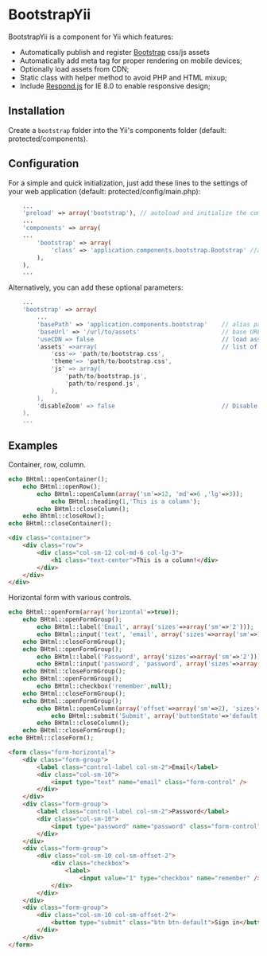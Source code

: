 BootstrapYii
============

BootstrapYii is a component for Yii which features:
* Automatically publish and register [Bootstrap](https://getbootstrap.com/) css/js assets
* Automatically add meta tag for proper rendering on mobile devices;
* Optionally load assets from CDN;
* Static class with helper method to avoid PHP and HTML mixup;
* Include [Respond.js](https://github.com/scottjehl/Respond) for IE 8.0 to enable responsive design;

Installation
------------
Create a `bootstrap` folder into the Yii's components folder (default: protected/components).

Configuration
---------------
For a simple and quick initialization, just add these lines to the settings of your web application (default: protected/config/main.php):
````php
	...
	'preload' => array('bootstrap'), // autoload and initialize the component
  	...
  	'components' => array(
	...
		'bootstrap' => array(
			'class' => 'application.components.bootstrap.Bootstrap' //alias path to the class file Bootstrap.php (required)
		),
	),
	...
````
Alternatively, you can add these optional parameters:
````php
	...
    'bootstrap' => array(
	    ...
        'basePath' => 'application.components.bootstrap'    // alias path for folder of the component
        'baseUrl' => '/url/to/assets'                       // base URL for the assets, if you use this "basePath" will be ignored
        'useCDN => false                                    // load assets from cdn
        'assets' =>array(                                   // list of assets path
	        'css'=> 'path/to/bootstrap.css',
	        'theme'=> 'path/to/bootstrap.css',
            'js' => array(
                'path/to/bootstrap.js',
                'path/to/respond.js',
            ),
        ),
        'disableZoom' => false                              // Disable zoom capabilities for mobile devices
    ),
	...
````

Examples
--------
Container, row, column.
````php
echo BHtml::openContainer();
    echo BHtml::openRow();
        echo BHtml::openColumn(array('sm'=>12, 'md'=>6 ,'lg'=>3));
            echo BHtml::heading(1,'This is a column');
        echo BHtml::closeColumn();
    echo Bhtml::closeRow();
echo BHtml::closeContainer();
````
````html
<div class="container">
    <div class="row">
        <div class="col-sm-12 col-md-6 col-lg-3">
            <h1 class="text-center">This is a column!</div>
        </div>
    </div>
</div>
````
Horizontal form with various controls.
````php
echo BHtml::openForm(array('horizontal'=>true));
    echo BHtml::openFormGroup();
        echo BHtml::label('Email', array('sizes'=>array('sm'=>'2')));
        echo BHtml::input('text', 'email', array('sizes'=>array('sm'=>10)));
    echo BHtml::closeFormGroup();
    echo BHtml::openFormGroup();
        echo BHtml::label('Password', array('sizes'=>array('sm'=>'2')));
        echo BHtml::input('password', 'password', array('sizes'=>array('sm'=>10)));
    echo BHtml::closeFormGroup();
    echo BHtml::openFormGroup();
        echo BHtml::checkbox('remember',null);
    echo BHtml::closeFormGroup();
    echo BHtml::openFormGroup();
        echo BHtml::openColumn(array('offset'=>array('sm'=>2), 'sizes'=>array('sm'=>10)));
            echo BHtml::submit('Submit', array('buttonState'=>'default'));
        echo BHtml::closeColumn();
    echo BHtml::closeFormGroup();
echo BHtml::closeForm();
````
````html
<form class="form-horizontal">
    <div class="form-group">
        <label class="control-label col-sm-2">Email</label>
        <div class="col-sm-10">
            <input type="text" name="email" class="form-control" />
        </div>
    </div>
    <div class="form-group">
        <label class="control-label col-sm-2">Password</label>
        <div class="col-sm-10">
            <input type="password" name="password" class="form-control" />
        </div>
    </div>
    <div class="form-group">
        <div class="col-sm-10 col-sm-offset-2">
            <div class="checkbox">
                <label>
                    <input value="1" type="checkbox" name="remember" />Remember me</label>
            </div>
        </div>
    </div>
    <div class="form-group">
        <div class="col-sm-10 col-sm-offset-2">
            <button type="submit" class="btn btn-default">Sign in</button>
        </div>
    </div>
</form>
````
